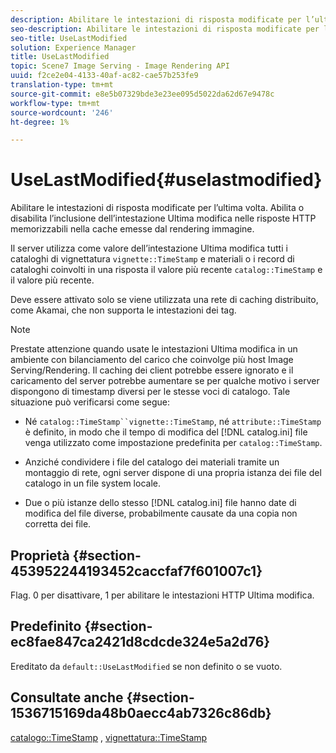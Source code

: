 ```yaml
---
description: Abilitare le intestazioni di risposta modificate per l’ultima volta. Abilita o disabilita l’inclusione dell’intestazione Ultima modifica nelle risposte HTTP memorizzabili nella cache emesse dal rendering immagine.
seo-description: Abilitare le intestazioni di risposta modificate per l’ultima volta. Abilita o disabilita l’inclusione dell’intestazione Ultima modifica nelle risposte HTTP memorizzabili nella cache emesse dal rendering immagine.
seo-title: UseLastModified
solution: Experience Manager
title: UseLastModified
topic: Scene7 Image Serving - Image Rendering API
uuid: f2ce2e04-4133-40af-ac82-cae57b253fe9
translation-type: tm+mt
source-git-commit: e8e5b07329bde3e23ee095d5022da62d67e9478c
workflow-type: tm+mt
source-wordcount: '246'
ht-degree: 1%

---
```



# UseLastModified{#uselastmodified}

Abilitare le intestazioni di risposta modificate per l’ultima volta. Abilita o disabilita l’inclusione dell’intestazione Ultima modifica nelle risposte HTTP memorizzabili nella cache emesse dal rendering immagine.

Il server utilizza come valore dell’intestazione Ultima modifica tutti i cataloghi di vignettatura `vignette::TimeStamp` e materiali o i record di cataloghi coinvolti in una risposta il valore più recente `catalog::TimeStamp` e il valore più recente.

Deve essere attivato solo se viene utilizzata una rete di caching distribuito, come Akamai, che non supporta le intestazioni dei tag.

>[!NOTE]
>
>Prestate attenzione quando usate le intestazioni Ultima modifica in un ambiente con bilanciamento del carico che coinvolge più host Image Serving/Rendering. Il caching dei client potrebbe essere ignorato e il caricamento del server potrebbe aumentare se per qualche motivo i server dispongono di timestamp diversi per le stesse voci di catalogo. Tale situazione può verificarsi come segue:

* Né `catalog::TimeStamp``vignette::TimeStamp`, né `attribute::TimeStamp` è definito, in modo che il tempo di modifica del [!DNL catalog.ini] file venga utilizzato come impostazione predefinita per `catalog::TimeStamp`.

* Anziché condividere i file del catalogo dei materiali tramite un montaggio di rete, ogni server dispone di una propria istanza dei file del catalogo in un file system locale.
* Due o più istanze dello stesso [!DNL catalog.ini] file hanno date di modifica del file diverse, probabilmente causate da una copia non corretta dei file.

## Proprietà {#section-453952244193452caccfaf7f601007c1}

Flag. 0 per disattivare, 1 per abilitare le intestazioni HTTP Ultima modifica.

## Predefinito {#section-ec8fae847ca2421d8cdcde324e5a2d76}

Ereditato da `default::UseLastModified` se non definito o se vuoto.

## Consultate anche {#section-1536715169da48b0aecc4ab7326c86db}

[catalogo::TimeStamp](../../../../../ir-api/material-cat/image-rendering-api-ref/c-ir-material-catalog/c-ir-material-data-reference/r-ir-timestamp-dataref.md#reference-6daf7973dc4f4b4e9e8165756db7c319) , [vignettatura::TimeStamp](../../../../../ir-api/material-cat/image-rendering-api-ref/c-ir-material-catalog/c-ir-vignette-map-reference/r-ir-timestamp-vignette.md#reference-d57cdd40a6a645d199dbb1d56cc85bc1)
